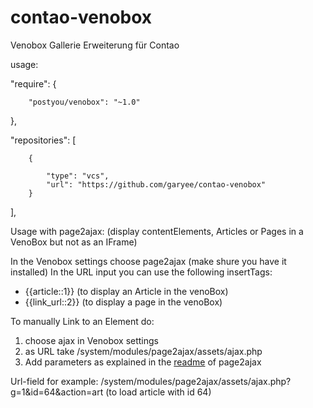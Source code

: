 contao-venobox
=====================
Venobox Gallerie Erweiterung für Contao

usage:

"require": {

        "postyou/venobox": "~1.0"
},


"repositories": [

        {
        
            "type": "vcs",
            "url": "https://github.com/garyee/contao-venobox"
        }
],
   
Usage with page2ajax: (display contentElements, Articles or Pages in a VenoBox but not as an IFrame)

In the Venobox settings choose page2ajax (make shure you have it installed)
In the URL input you can use the following insertTags:
 - {{article::1}} (to display an Article in the venoBox)
 - {{link_url::2}} (to display a page in the venoBox)
 
To manually Link to an Element do:

1. choose ajax in Venobox settings
2. as URL take  /system/modules/page2ajax/assets/ajax.php
3. Add parameters as explained in the [readme](https://github.com/garyee/contao-page2ajax/blob/master/README.md) of page2ajax

Url-field for example: /system/modules/page2ajax/assets/ajax.php?g=1&id=64&action=art (to load article with id 64)
